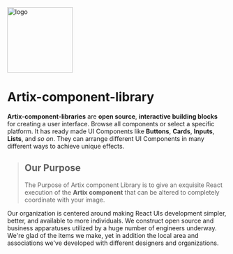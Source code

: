 <img src="https://www.pngarts.com/files/3/Letter-A-PNG-High-Quality-Image.png" alt="logo" height="150"/>

# **Artix-component-library**

**Artix-component-libraries** are **open source**, **interactive building blocks** for creating a user interface. Browse all components or select a specific platform. It has ready made UI Components like **Buttons**, **Cards**, **Inputs**, **Lists**, and _so on_. They can arrange different UI Components in many different ways to achieve unique effects.

> ## Our Purpose
>
> The Purpose of Artix component Library is to give an exquisite React execution of the **Artix component** that can be altered to completely coordinate with your image.

Our organization is centered around making React UIs development simpler, better, and available to more individuals. We construct open source and business apparatuses utilized by a huge number of engineers underway. We're glad of the items we make, yet in addition the local area and associations we've developed with different designers and organizations.
